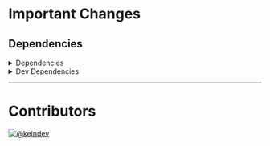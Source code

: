 # Important Changes

## Dependencies

<details>
<summary>Dependencies</summary>

- Bumped **[gh-gql](https://www.npmjs.com/package/gh-gql/v/2.0.1)** from `2.0.0` to `2.0.1`
- Bumped **[string-lookup-manager](https://www.npmjs.com/package/string-lookup-manager/v/2.0.1)** from `2.0.0` to `2.0.1`
- Bumped **[tasktree-cli](https://www.npmjs.com/package/tasktree-cli/v/5.0.1)** from `5.0.0` to `5.0.1`

</details>

<details>
<summary>Dev Dependencies</summary>

- Bumped **[@tagproject/ts-package-shared-config](https://www.npmjs.com/package/@tagproject/ts-package-shared-config/v/3.0.0)** from `2.0.8` to `3.0.0`
- Bumped **[ghinfo](https://www.npmjs.com/package/ghinfo/v/2.0.3)** from `2.0.2` to `2.0.3`

</details>

---

# Contributors

[![@keindev](https://avatars.githubusercontent.com/u/4527292?v=4&s=40)](https://github.com/keindev)
